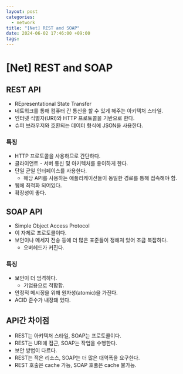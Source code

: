 ```yaml
---
layout: post
categories:
  - network
title: "[Net] REST and SOAP"
date: 2024-06-02 17:46:00 +09:00
tags:
---
```

# [Net] REST and SOAP

## REST API

- REpresentational State Transfer
- 네트워크를 통해 컴퓨터 간 통신을 할 수 있게 해주는 아키텍처 스타일.
- 인터넷 식별자(URI)와 HTTP 프로토콜을 기반으로 한다.
- 슈퍼 브라우저와 호환되는 데이터 형식에 JSON을 사용한다.

### 특징

- HTTP 프로토콜을 사용하므로 간단하다.
- 클라이언트 - 서버 통신 및 아키텍처를 용이하게 한다.
- 단일 균일 인터페이스를 사용한다.
	- 해당 API를 사용하는 애플리케이션들이 동일한 경로를 통해 접속해야 함.
- 웹에 최적화 되어있다.
- 확장성이 좋다.

## SOAP API

- Simple Object Access Protocol
- 이 자체로 프로토콜이다.
- 보안이나 메세지 전송 등에 더 많은 표준들이 정해져 있어 조금 복잡하다.
	- 오버헤드가 커진다.

### 특징

- 보안이 더 엄격하다.
	- 기업용으로 적합함.
- 안정적 메시징을 위해 원자성(atomic)을 가진다.
- ACID 준수가 내장돼 있다.

## API간 차이점

- REST는 아키텍처 스타일, SOAP는 프로토콜이다.
- REST는 URI에 접근, SOAP는 작업을 수행한다.
- 보안 방법이 다르다.
- REST는 적은 리소스, SOAP는 더 많은 대역폭을 요구한다.
- REST 호출은 cache 가능, SOAP 호풀은 cache 불가능.
